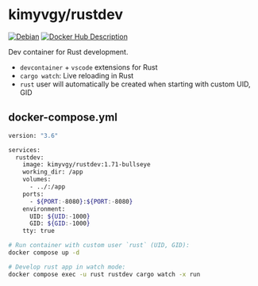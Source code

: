 # kimyvgy/rustdev

[![Debian](https://github.com/kimyvgy/docker-rustdev/actions/workflows/debian.yml/badge.svg?branch=main)](https://github.com/kimyvgy/docker-rustdev/actions/workflows/debian.yml)
[![Docker Hub Description](https://github.com/kimyvgy/docker-rustdev/actions/workflows/docker-hub-description.yml/badge.svg?branch=main)](https://github.com/kimyvgy/docker-rustdev/actions/workflows/docker-hub-description.yml)

Dev container for Rust development.

- `devcontainer` + `vscode` extensions for Rust
- `cargo watch`: Live reloading in Rust
- `rust` user will automatically be created when starting with custom UID, GID

## docker-compose.yml

```bash
version: "3.6"

services:
  rustdev:
    image: kimyvgy/rustdev:1.71-bullseye
    working_dir: /app
    volumes:
      - ../:/app
    ports:
      - ${PORT:-8080}:${PORT:-8080}
    environment:
      UID: ${UID:-1000}
      GID: ${GID:-1000}
    tty: true
```

```bash
# Run container with custom user `rust` (UID, GID):
docker compose up -d

# Develop rust app in watch mode:
docker compose exec -u rust rustdev cargo watch -x run
```
